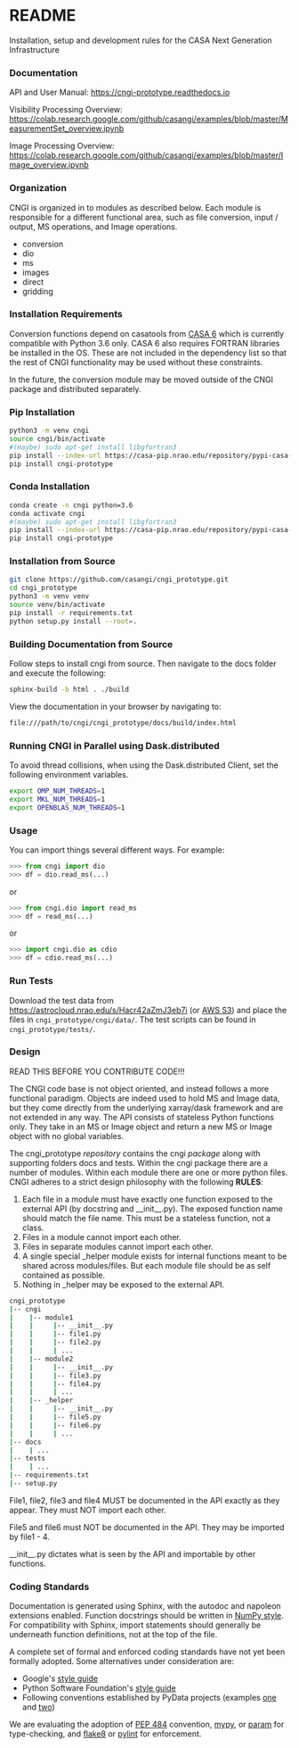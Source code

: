 # README
Installation, setup and development rules for the CASA Next Generation Infrastructure

### Documentation
API and User Manual: https://cngi-prototype.readthedocs.io  
  
Visibility Processing Overview: https://colab.research.google.com/github/casangi/examples/blob/master/MeasurementSet_overview.ipynb  
  
Image Processing Overview: https://colab.research.google.com/github/casangi/examples/blob/master/Image_overview.ipynb  
  

### Organization
CNGI is organized in to modules as described below. Each module is
responsible for a different functional area, such as file conversion,
input / output, MS operations, and Image operations.  

- conversion
- dio
- ms
- images
- direct
- gridding

### Installation Requirements
Conversion functions depend on casatools from [CASA 6](https://open-bitbucket.nrao.edu/projects/CASA/repos/casa6/browse) which is currently compatible with Python 3.6 only.  CASA 6 also requires FORTRAN libraries be installed in the OS.
These are not included in the dependency list so that the rest of CNGI functionality may be used without these constraints.

In the future, the conversion module may be moved outside of the CNGI package and distributed separately.

### Pip Installation

```sh
python3 -m venv cngi
source cngi/bin/activate
#(maybe) sudo apt-get install libgfortran3
pip install --index-url https://casa-pip.nrao.edu/repository/pypi-casa-release/simple casatools==6.0.0.27
pip install cngi-prototype
```

### Conda Installation

```sh
conda create -n cngi python=3.6
conda activate cngi
#(maybe) sudo apt-get install libgfortran3
pip install --index-url https://casa-pip.nrao.edu/repository/pypi-casa-release/simple casatools==6.0.0.27
pip install cngi-prototype
```


### Installation from Source

```sh
git clone https://github.com/casangi/cngi_prototype.git
cd cngi_prototype
python3 -m venv venv
source venv/bin/activate
pip install -r requirements.txt
python setup.py install --root=.
```


###  Building Documentation from Source
Follow steps to install cngi from source. Then navigate to the docs folder and execute the following:

```sh
sphinx-build -b html . ./build
```
View the documentation in your browser by navigating to:

 ```sh
file:///path/to/cngi/cngi_prototype/docs/build/index.html
```

### Running CNGI in Parallel using Dask.distributed
To avoid thread collisions, when using the Dask.distributed Client, set the following environment variables.

```sh
export OMP_NUM_THREADS=1 
export MKL_NUM_THREADS=1
export OPENBLAS_NUM_THREADS=1 
```

### Usage
You can import things several different ways.  For example:
```python
>>> from cngi import dio
>>> df = dio.read_ms(...)
```
or
```python
>>> from cngi.dio import read_ms
>>> df = read_ms(...)
```
or
```python
>>> import cngi.dio as cdio
>>> df = cdio.read_ms(...)
```

### Run Tests

Download the test data from https://astrocloud.nrao.edu/s/Hacr42aZmJ3eb7i (or [AWS S3](https://cngi-prototype-test-data.s3.amazonaws.com/sis14_twhya_field5_mstrans_lsrk.zarr.zip)) and place the files in `cngi_prototype/cngi/data/`.
The test scripts can be found in `cngi_prototype/tests/`. 

### Design
READ THIS BEFORE YOU CONTRIBUTE CODE!!!  
  
The CNGI code base is not object oriented, and instead follows a more functional paradigm. Objects are indeed used to hold MS
and Image data, but they come directly from the underlying xarray/dask framework and are not extended in any way. The API
consists of stateless Python functions only.  They take in an MS or Image object and return a new MS or Image object with no
global variables.  

The cngi_prototype _repository_ contains the cngi _package_ along with supporting folders docs and tests. 
Within the cngi package there are a number of modules.  Within each module there are one or more python files. 
CNGI adheres to a strict design philosophy with the following **RULES**:  
1. Each file in a module must have exactly one function exposed to the external API (by docstring and \_\_init\_\_.py).
The exposed function name should match the file name.  This must be a stateless function, not a class. 
2. Files in a module cannot import each other.  
3. Files in separate modules cannot import each other.
4. A single special _helper module exists for internal functions meant to be shared across modules/files. But each
module file should be as self contained as possible.
5. Nothing in _helper may be exposed to the external API.  

```sh
cngi_prototype  
|-- cngi
|    |-- module1
|    |     |-- __init__.py  
|    |     |-- file1.py    
|    |     |-- file2.py  
|    |     | ...  
|    |-- module2  
|    |     |-- __init__.py
|    |     |-- file3.py    
|    |     |-- file4.py  
|    |     | ...  
|    |-- _helper
|    |     |-- __init__.py
|    |     |-- file5.py    
|    |     |-- file6.py  
|    |     | ...  
|-- docs  
|    | ...  
|-- tests  
|    | ...  
|-- requirements.txt  
|-- setup.py  
```
File1, file2, file3 and file4 MUST be documented in the API exactly as they appear. They must NOT import each other.  
  
File5 and file6 must NOT be documented in the API. They may be imported by file1 - 4.
    
\_\_init\_\_.py dictates what is
seen by the API and importable by other functions.
  
  
### Coding Standards

Documentation is generated using Sphinx, with the autodoc and napoleon extensions enabled. Function docstrings should be written in [NumPy style](https://www.sphinx-doc.org/en/master/usage/extensions/napoleon.html#google-vs-numpy). For compatibility with Sphinx, import statements should generally be underneath function definitions, not at the top of the file.

A complete set of formal and enforced coding standards have not yet been formally adopted. Some alternatives under consideration are:

* Google's [style guide](https://google.github.io/styleguide/pyguide.html)
* Python Software Foundation's [style guide](https://www.python.org/dev/peps/pep-008/)
* Following conventions established by PyData projects (examples [one](https://docs.dask.org/en/latest/develop/html) and [two](https://xarray.pydata.org/en/stable/contributing.html#code-standards))

We are evaluating the adoption of [PEP 484](https://www.python.org/dev/peps/pep-0484/) convention, [mypy](http://mypy-lang.org/), or  [param](https://param.holoviz.org) for type-checking, and [flake8](http://flake8.pycqa.org/en/latest/index.html) or [pylint](https://www.pylint.org/) for enforcement.


